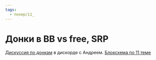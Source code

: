 ```yaml
---
tags:
  - покер/11_
---
```

# Донки в BB vs free, SRP
[Дискуссия по донкам](https://discord.com/channels/1169953999731044423/1245029642872819783/1260659865064575056) в дискорде с Андреем.
[Блоксхема по 11 теме](https://drive.google.com/file/d/1Aiu0BAp7tfVPK6rnj7lgrDSzSBIwAPmg/view?usp=sharing)
